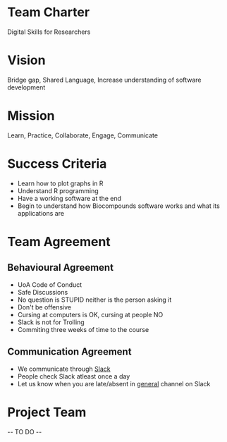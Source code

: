 # Team Charter
Digital Skills for Researchers

# Vision
Bridge gap, Shared Language, Increase understanding of software development

# Mission
Learn, Practice, Collaborate, Engage, Communicate

# Success Criteria
* Learn how to plot graphs in R
* Understand R programming
* Have a working software at the end
* Begin to understand how Biocompounds software works and what its applications are


# Team Agreement
## Behavioural Agreement
* UoA Code of Conduct
* Safe Discussions
* No question is STUPID neither is the person asking it
* Don't be offensive
* Cursing at computers is OK, cursing at people NO
* Slack is not for Trolling
* Commiting three weeks of time to the course

## Communication Agreement
* We communicate through [Slack](https://digital-skills-2017.slack.com)
* People check Slack atleast once a day
* Let us know when you are late/absent in [general](https://digital-skills-2017.slack.com/messages/general/) channel on Slack

# Project Team
-- TO DO --
